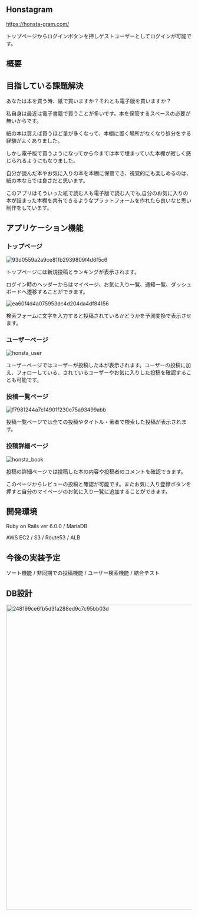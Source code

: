 ## Honstagram

https://honsta-gram.com/

トップページからログインボタンを押しゲストユーザーとしてログインが可能です。

## 概要

## 目指している課題解決
あなたは本を買う時、紙で買いますか？それとも電子版を買いますか？

私自身は最近は電子書籍で買うことが多いです。本を保管するスペースの必要が無いからです。

紙の本は買えば買うほど量が多くなって、本棚に置く場所がなくなり処分をする経験がよくありました。

しかし電子版で買うようになってから今までは本で埋まっていた本棚が寂しく感じられるようにもなりました。

自分が読んだ本やお気に入りの本を本棚に保管でき、視覚的にも楽しめるのは、紙の本ならでは良さだと思います。

このアプリはそういった紙で読む人も電子版で読む人でも,自分のお気に入りの本が詰まった本棚を共有できるようなプラットフォームを作れたら良いなと思い制作をしています。

## アプリケーション機能
### トップページ
![93d0559a2a9ce81fb2939809f4d6f5c6](https://user-images.githubusercontent.com/72905756/105474624-cce6b200-5ce1-11eb-800a-3bf56192b68f.jpg)

トップページには新規投稿とランキングが表示されます。

ログイン時のヘッダーからはマイページ、お気に入り一覧、通知一覧、ダッシュボードへ遷移することができます。

![ea60f4d4a075953dc4d204da4df84156](https://user-images.githubusercontent.com/72905756/105624008-9172f180-5e61-11eb-906d-1aad61f7a38c.gif)

検索フォームに文字を入力すると投稿されているかどうかを予測変換で表示させます。

### ユーザーページ
![honsta_user](https://user-images.githubusercontent.com/72905756/103166116-449bfb00-4862-11eb-959e-ff08b15bf1b6.jpg)

ユーザーページではユーザーが投稿した本が表示されます。ユーザーの投稿に加え、フォローしている、されているユーザーやお気に入りした投稿を確認することも可能です。

### 投稿一覧ページ
![f7981244a7c14901f230e75a93499abb](https://user-images.githubusercontent.com/72905756/103166282-eff97f80-4863-11eb-94f9-33afc56a9d07.jpg)

投稿一覧ページでは全ての投稿やタイトル・著者で検索した投稿が表示されます。

### 投稿詳細ページ
![honsta_book](https://user-images.githubusercontent.com/72905756/103166132-6b5a3180-4862-11eb-9634-385b36354bb4.jpg)

投稿の詳細ページでは投稿した本の内容や投稿者のコメントを確認できます。

このページからレビューの投稿と確認が可能です。またお気に入り登録ボタンを押すと自分のマイページのお気に入り一覧に追加することができます。

## 開発環境
Ruby on Rails ver 6.0.0 / MariaDB

AWS EC2 / S3 / Route53 / ALB

## 今後の実装予定
ソート機能 / 非同期での投稿機能 / ユーザー検索機能 / 結合テスト

## DB設計
<img width="828" alt="248199ce6fb5d3fa288ed9c7c95bb03d" src="https://user-images.githubusercontent.com/72905756/103166346-80d05b00-4864-11eb-9108-27abefd29485.png">
